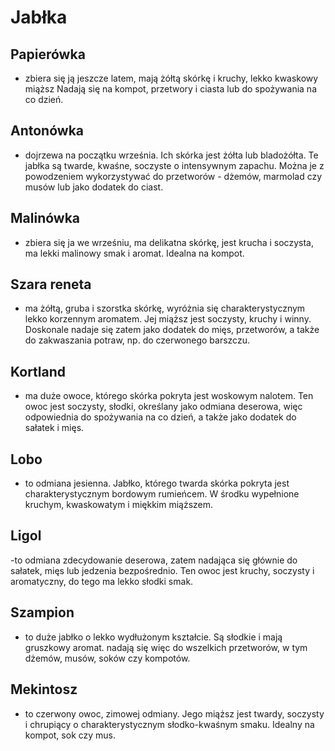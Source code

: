 # Jabłka

## Papierówka

- zbiera się ją jeszcze latem, mają żółtą skórkę i kruchy, lekko kwaskowy miąższ Nadają się na kompot, przetwory i ciasta lub do spożywania na co dzień.

## Antonówka

- dojrzewa na początku września. Ich skórka jest żółta lub bladożółta. Te jabłka są twarde, kwaśne, soczyste o intensywnym zapachu. Można je z powodzeniem wykorzystywać do przetworów - dżemów, marmolad czy musów lub jako dodatek do ciast.

## Malinówka

- zbiera się ja we wrześniu, ma delikatna skórkę, jest krucha i soczysta, ma lekki malinowy smak i aromat. Idealna na kompot.

## Szara reneta

- ma żółtą, gruba i szorstka skórkę, wyróżnia się charakterystycznym lekko korzennym aromatem. Jej miąższ jest soczysty, kruchy i winny. Doskonale nadaje się zatem jako dodatek do mięs, przetworów, a także do zakwaszania potraw, np. do czerwonego barszczu.

## Kortland

- ma duże owoce, którego skórka pokryta jest woskowym nalotem. Ten owoc jest soczysty, słodki, określany jako odmiana deserowa, więc odpowiednia do spożywania na co dzień, a także jako dodatek do sałatek i mięs.

## Lobo

- to odmiana jesienna. Jabłko, którego twarda skórka pokryta jest charakterystycznym bordowym rumieńcem. W środku wypełnione kruchym, kwaskowatym i miękkim miąższem.

## Ligol

-to odmiana zdecydowanie deserowa, zatem nadająca się głównie do sałatek, mięs lub jedzenia bezpośrednio. Ten owoc jest kruchy, soczysty i aromatyczny, do tego ma lekko słodki smak.

## Szampion

- to duże jabłko o lekko wydłużonym kształcie. Są słodkie i mają gruszkowy aromat. nadają się więc do wszelkich przetworów, w tym dżemów, musów, soków czy kompotów.

## Mekintosz

- to czerwony owoc, zimowej odmiany. Jego miąższ jest twardy, soczysty i chrupiący o charakterystycznym słodko-kwaśnym smaku. Idealny na kompot, sok czy mus.
